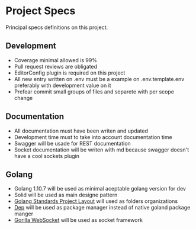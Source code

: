 # Project Specs

Principal specs definitions on this project.

## Development

* Coverage minimal allowed is 99%
* Pull request reviews are obligated
* EditorConfig plugin is required on this project
* All new entry written on .env must be a example on .env.template.env preferably with development value on it
* Prefear commit small groups of files and separete with per scope change

## Documentation

* All documentation must have been writen and updated
* Development time must to take into account documentation time
* Swagger will be usade for REST documentation
* Socket documentation will be writen with md because swagger doesn't have a cool sockets plugin

## Golang

* Golang 1.10.7 will be used as minimal aceptable golang version for dev
* Solid will be used as main designe pattern
* [Golang Standards Project Layout](https://github.com/golang-standards/project-layout) will used as folders organizations
* [Dep](https://golang.github.io/dep) will be used as package manager instead of native goland package manger
* [Gorilla WebSocket](https://github.com/gorilla/websocket) will be used as socket framework
